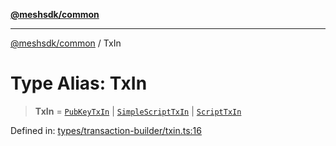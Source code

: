 [**@meshsdk/common**](../README.md)

***

[@meshsdk/common](../globals.md) / TxIn

# Type Alias: TxIn

> **TxIn** = [`PubKeyTxIn`](PubKeyTxIn.md) \| [`SimpleScriptTxIn`](SimpleScriptTxIn.md) \| [`ScriptTxIn`](ScriptTxIn.md)

Defined in: [types/transaction-builder/txin.ts:16](https://github.com/MeshJS/mesh/blob/1abde1553cbd7cf2cf4e40197fc0de9e4a7d0f49/packages/mesh-common/src/types/transaction-builder/txin.ts#L16)
